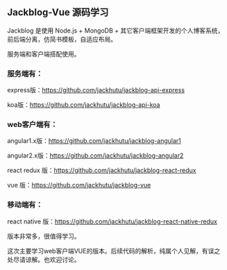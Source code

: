 ## Jackblog-Vue 源码学习

Jackblog 是使用 Node.js + MongoDB + 其它客户端框架开发的个人博客系统，前后端分离，仿简书模板，自适应布局。

服务端和客户端搭配使用。

### 服务端有：

express版：[https:\/\/github.com\/jackhutu\/jackblog-api-express](https://github.com/jackhutu/jackblog-api-express)

koa版：[https:\/\/github.com\/jackhutu\/jackblog-api-koa](https://github.com/jackhutu/jackblog-api-koa)

### web客户端有：

angular1.x版：[https:\/\/github.com\/jackhutu\/jackblog-angular1](https://github.com/jackhutu/jackblog-angular1)

angular2.x版：[https:\/\/github.com\/jackhutu\/jackblog-angular2](https://github.com/jackhutu/jackblog-angular1)

react redux 版：[https:\/\/github.com\/jackhutu\/jackblog-react-redux](https://github.com/jackhutu/jackblog-react-redux)

vue 版：[https:\/\/github.com\/jackhutu\/jackblog-vue](https://github.com/jackhutu/jackblog-vue)

### 移动端有：

react native 版：[https:\/\/github.com\/jackhutu\/jackblog-react-native-redux](https://github.com/jackhutu/jackblog-react-native-redux)

版本非常多，很值得学习。

这次主要学习web客户端VUE的版本。后续代码的解析，纯属个人见解，有误之处尽请谅解。也欢迎讨论。

